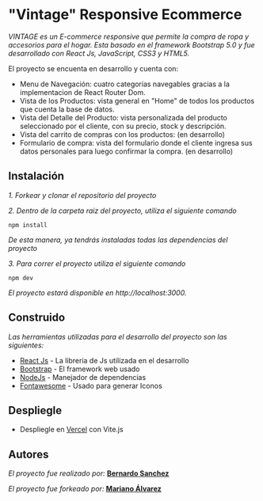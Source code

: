 # "Vintage" Responsive Ecommerce

_VINTAGE es un E-commerce responsive que permite la compra de ropa y accesorios para el hogar. Esta basado en el framework Bootstrap 5.0 y fue desarrollado con React Js, JavaScript, CSS3 y HTML5._

El proyecto se encuenta en desarrollo y cuenta con: 
* Menu de Navegación: cuatro categorías navegables gracias a la implementacion de React Router Dom.
* Vista de los Productos: vista general en "Home" de todos los productos que cuenta la base de datos. 
* Vista del Detalle del Producto: vista personalizada del producto seleccionado por el cliente, con su precio, stock y descripción. 
* Vista del carrito de compras con los productos: (en desarrollo)
* Formulario de compra: vista del formulario donde el cliente ingresa sus datos personales para luego confirmar la compra. (en desarrollo)


## Instalación

_1. Forkear y clonar el repositorio del proyecto_

_2. Dentro de la carpeta raiz del proyecto, utiliza el siguiente comando_

```
npm install 
```

_De esta manera, ya tendrás instaladas todas las dependencias del proyecto_

_3. Para correr el proyecto utiliza el siguiente comando_
```
npm dev
```
_El proyecto estará disponible en http://localhost:3000._

## Construido

_Las herramientas utilizadas para el desarrollo del proyecto son las siguientes:_

* [React Js](https://es.reactjs.org/) - La libreria de Js utilizada en el desarrollo
* [Bootstrap](https://getbootstrap.com/docs/5.0/getting-started/download/) - El framework web usado
* [NodeJs](https://nodejs.org/es/) - Manejador de dependencias
* [Fontawesome](https://fontawesome.com/docs/web/use-with/react/add-icons) - Usado para generar Iconos 

## Despliegle

* Despliegle en [Vercel](https://vintage-ecommerce-responsive.vercel.app/) con Vite.js

## Autores

_El proyecto fue realizado por:_ [**Bernardo Sanchez**](https://github.com/bernasanchez)

_El proyecto fue forkeado por:_ [**Mariano Álvarez**](https://github.com/creativoma)